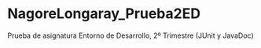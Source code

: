 # NagoreLongaray_Prueba2ED
Prueba de asignatura Entorno de Desarrollo, 2º Trimestre (JUnit y JavaDoc) 
